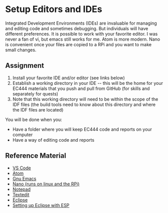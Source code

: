 # Setup Editors and IDEs

Integrated Development Environments (IDEs) are invaluable for managing
and editing code and sometimes debugging. But individuals will have
different preferences.  It is possible to work with your favorite
editor. I was never a fan of vi, but emacs still works for me. Atom is
more modern. Nano is convenient once your files are copied to a RPi
and you want to make small changes.

## Assignment

1. Install your favorite IDE and/or editor (see links below)
2. Establish a working directory in your IDE -- this will be the home for your
EC444 materials that you push and pull from GitHub (for skills and separately for quests)
3. Note that this working directory will need to be within the scope of the IDF files (the build tools need to know about this directory and where the IDF files are located)

You will be done when you:
- Have a folder where you will keep EC444 code and reports on your computer
- Have a way of editing code and reports


## Reference Material
- [VS Code](https://docs.espressif.com/projects/esp-idf/en/latest/esp32/get-started/vscode-setup.html)
- [Atom](https://atom.io)
- [Gnu Emacs](https://www.gnu.org/software/emacs/)
- [Nano (runs on linux and the RPi)](https://www.nano-editor.org)
- [Notepad](https://www.microsoft.com/en-us/windows/features/)
- [Textedit](https://support.apple.com/guide/textedit/welcome/mac/)
- [Eclipse](https://www.eclipse.org)
- [Setting up Eclipse with ESP](https://esp-idf.readthedocs.io/en/latest/get-started/eclipse-setup.html)
